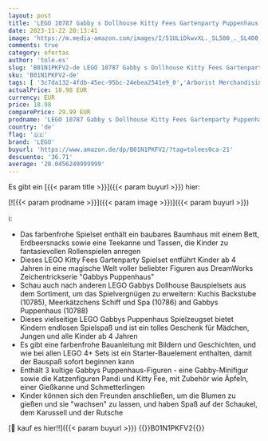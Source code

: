 ```yaml
---
layout: post
title: 'LEGO 10787 Gabby s Dollhouse Kitty Fees Gartenparty Puppenhaus Spielzeug Set mit Gabby  Pandi und Kitty Fee Figuren mit Baumhaus  Schaukel  Rutsche und Karussell  Geschenk für Mädchen  Jungen  Kinder'
date: 2023-11-22 20:13:41
image: 'https://m.media-amazon.com/images/I/51ULiDkwvXL._SL500_._SL400_.jpg'
comments: true
category: ofertas
author: 'tole.es'
slug: 'B01N1PKFV2-de LEGO 10787 Gabby s Dollhouse Kitty Fees Gartenparty...'
sku: 'B01N1PKFV2-de'
tags: [ '3c7da132-4fdb-45ec-95bc-24ebea2541e9_0','Arborist Merchandising Root','Bauspielzeug & Konstruktionsspielzeug','Bauspielzeugsets','Custom Stores','LEGO','Self Service','Spielzeug','lego','🇩🇪', ]
actualPrice: 18.98 EUR
currency: EUR
price: 18.98
comparePrice: 29.99 EUR
prodname: 'LEGO 10787 Gabby s Dollhouse Kitty Fees Gartenparty Puppenhaus Spielzeug Set mit Gabby  Pandi und Kitty Fee Figuren mit Baumhaus  Schaukel  Rutsche und Karussell  Geschenk für Mädchen  Jungen  Kinder'
country: 'de'
flag: '🇩🇪'
brand: 'LEGO'
buyurl: 'https://www.amazon.de/dp/B01N1PKFV2/?tag=tolees0ca-21'
descuento: '36.71'
average: '20.0456249999999'
---
```


Es gibt ein [{{< param title >}}]({{< param buyurl >}}) hier:

[![{{< param prodname >}}]({{< param image >}})]({{< param buyurl >}})

ℹ️:

- Das farbenfrohe Spielset enthält ein baubares Baumhaus mit einem Bett, Erdbeersnacks sowie eine Teekanne und Tassen, die Kinder zu fantasievollen Rollenspielen anregen
- Dieses LEGO Kitty Fees Gartenparty Spielset entführt Kinder ab 4 Jahren in eine magische Welt voller beliebter Figuren aus DreamWorks Zeichentrickserie "Gabbys Puppenhaus"
- Schau auch nach anderen LEGO Gabbys Dollhouse Bauspielsets aus dem Sortiment, um das Spielvergnügen zu erweitern: Kuchis Backstube (10785), Meerkätzchens Schiff und Spa (10786) and Gabbys Puppenhaus (10788)
- Dieses vielseitige LEGO Gabbys Puppenhaus Spielzeugset bietet Kindern endlosen Spielspaß und ist ein tolles Geschenk für Mädchen, Jungen und alle Kinder ab 4 Jahren
- Es gibt eine farbenfrohe Bauanleitung mit Bildern und Geschichten, und wie bei allen LEGO 4+ Sets ist ein Starter-Bauelement enthalten, damit der Bauspaß sofort beginnen kann
- Enthält 3 kultige Gabbys Puppenhaus-Figuren - eine Gabby-Minifigur sowie die Katzenfiguren Pandi und Kitty Fee, mit Zubehör wie Äpfeln, einer Gießkanne und Schmetterlingen
- Kinder können sich den Freunden anschließen, um die Blumen zu gießen und sie "wachsen" zu lassen, und haben Spaß auf der Schaukel, dem Karussell und der Rutsche

[🛒 kauf es hier!!]({{< param buyurl >}})
{{<world>}}B01N1PKFV2{{</world>}}

